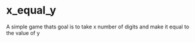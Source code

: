 # x_equal_y
A simple game thats goal is to take x number of digits and make it equal to the value of y
